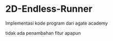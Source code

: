 # 2D-Endless-Runner

Implementasi kode program dari agate academy

tidak ada penambahan fitur apapun
